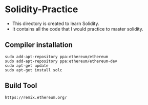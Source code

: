 # Solidity-Practice

 - This directory is created to learn Solidity.
 - It contains all the code that I would practice to master solidity.

## Compiler installation

```
sudo add-apt-repository ppa:ethereum/ethereum
sudo add-apt-repository ppa:ethereum/ethereum-dev
sudo apt-get update
sudo apt-get install solc
```

## Build Tool

```
https://remix.ethereum.org/
```